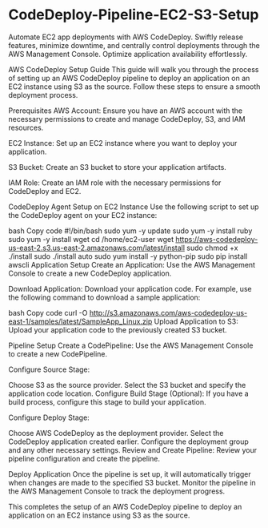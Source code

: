 # CodeDeploy-Pipeline-EC2-S3-Setup
Automate EC2 app deployments with AWS CodeDeploy. Swiftly release features, minimize downtime, and centrally control deployments through the AWS Management Console. Optimize application availability effortlessly.

AWS CodeDeploy Setup Guide
This guide will walk you through the process of setting up an AWS CodeDeploy pipeline to deploy an application on an EC2 instance using S3 as the source. Follow these steps to ensure a smooth deployment process.

Prerequisites
AWS Account: Ensure you have an AWS account with the necessary permissions to create and manage CodeDeploy, S3, and IAM resources.

EC2 Instance: Set up an EC2 instance where you want to deploy your application.

S3 Bucket: Create an S3 bucket to store your application artifacts.

IAM Role: Create an IAM role with the necessary permissions for CodeDeploy and EC2.

CodeDeploy Agent Setup on EC2 Instance
Use the following script to set up the CodeDeploy agent on your EC2 instance:

bash
Copy code
#!/bin/bash
sudo yum -y update
sudo yum -y install ruby
sudo yum -y install wget
cd /home/ec2-user
wget https://aws-codedeploy-us-east-2.s3.us-east-2.amazonaws.com/latest/install
sudo chmod +x ./install
sudo ./install auto
sudo yum install -y python-pip
sudo pip install awscli
Application Setup
Create an Application: Use the AWS Management Console to create a new CodeDeploy application.

Download Application: Download your application code. For example, use the following command to download a sample application:

bash
Copy code
curl -O http://s3.amazonaws.com/aws-codedeploy-us-east-1/samples/latest/SampleApp_Linux.zip
Upload Application to S3: Upload your application code to the previously created S3 bucket.

Pipeline Setup
Create a CodePipeline: Use the AWS Management Console to create a new CodePipeline.

Configure Source Stage:

Choose S3 as the source provider.
Select the S3 bucket and specify the application code location.
Configure Build Stage (Optional): If you have a build process, configure this stage to build your application.

Configure Deploy Stage:

Choose AWS CodeDeploy as the deployment provider.
Select the CodeDeploy application created earlier.
Configure the deployment group and any other necessary settings.
Review and Create Pipeline: Review your pipeline configuration and create the pipeline.

Deploy Application
Once the pipeline is set up, it will automatically trigger when changes are made to the specified S3 bucket. Monitor the pipeline in the AWS Management Console to track the deployment progress.

This completes the setup of an AWS CodeDeploy pipeline to deploy an application on an EC2 instance using S3 as the source.






